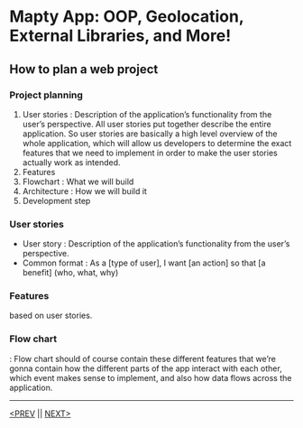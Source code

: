# Mapty App: OOP, Geolocation, External Libraries, and More!

## How to plan a web project

### Project planning

1. User stories : Description of the application’s functionality from the user’s perspective. All user stories put together describe the entire application. So user stories are basically a high level overview of the whole application, which will allow us developers to determine the exact features that we need to implement in order to make the user stories actually work as intended.
2. Features
3. Flowchart : What we will build
4. Architecture : How we will build it
5. Development step

### User stories

-   User story : Description of the application’s functionality from the user’s perspective.
-   Common format : As a [type of user], I want [an action] so that [a benefit] (who, what, why)

### Features

based on user stories.

### Flow chart

: Flow chart should of course contain these different features that we’re gonna contain how the different parts of the app interact with each other, which event makes sense to implement, and also how data flows across the application.

---

[<PREV](./cjs221102.md) || [NEXT>](./cjs221104.md)
